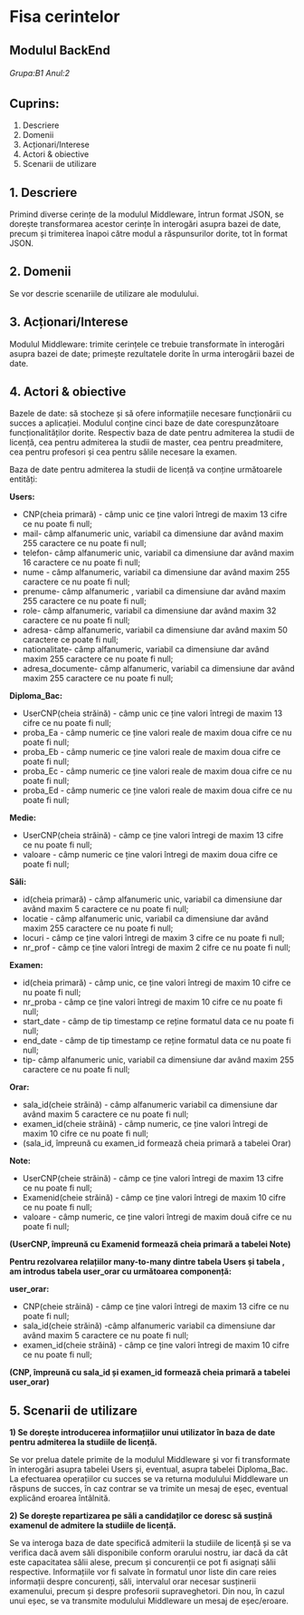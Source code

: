 # **Fisa cerintelor**
## Modulul BackEnd
###### Grupa:B1  Anul:2
## Cuprins:
1. Descriere
2. Domenii
3. Acționari/Interese
4. Actori & obiective
5. Scenarii de utilizare

## 1. Descriere
Primind diverse cerințe de la modulul Middleware, întrun
format JSON, se dorește transformarea acestor cerințe în
interogări asupra bazei de date, precum și trimiterea înapoi
către modul a răspunsurilor dorite, tot în format JSON.
## 2. Domenii
Se vor descrie scenariile de utilizare ale modulului.
## 3. Acționari/Interese
Modulul Middleware: trimite cerințele ce trebuie transformate
în interogări asupra bazei de date; primește rezultatele dorite
în urma interogării bazei de date.
## 4. Actori & obiective
Bazele de date: să stocheze și să ofere informațiile necesare
funcționării cu succes a aplicației.
Modulul conține cinci baze de date corespunzătoare
funcționalităților dorite. Respectiv baza de date pentru
admiterea la studii de licență, cea pentru admiterea la studii de
master, cea pentru preadmitere, cea pentru profesori și cea
pentru sălile necesare la examen.

<p> Baza de date pentru admiterea la studii de licență va conține următoarele entități: </p>

**Users:**
<ul>
  <li> CNP(cheia primară) - câmp  unic ce ține valori întregi de maxim 13 cifre ce nu poate fi null; </li>
  <li> mail- câmp alfanumeric unic, variabil ca dimensiune dar având maxim 255 caractere ce nu poate fi null; </li>
  <li> telefon- câmp alfanumeric unic, variabil ca dimensiune dar având maxim 16 caractere ce nu poate fi null; </li>
  <li> nume - câmp alfanumeric, variabil ca dimensiune dar având maxim 255 caractere ce nu poate fi null; </li>
  <li> prenume-  câmp alfanumeric , variabil ca dimensiune dar având maxim 255 caractere ce nu poate fi null; </li>
  <li> role- câmp alfanumeric, variabil ca dimensiune dar având maxim 32 caractere ce nu poate fi null; </li> 
  <li> adresa- câmp alfanumeric, variabil ca dimensiune dar având maxim 50 caractere ce poate fi null; </li>
  <li> nationalitate- câmp alfanumeric, variabil ca dimensiune dar având maxim 255 caractere ce nu poate fi null; </li> 
  <li> adresa_documente- câmp  alfanumeric, variabil ca dimensiune dar având maxim 255 caractere ce nu poate fi null; </li>
</ul>

**Diploma_Bac:**
<ul>
  <li> UserCNP(cheia străină) - câmp  unic ce ține valori întregi de maxim 13 cifre ce nu poate fi null; </li>
  <li> proba_Ea - câmp numeric ce ține valori reale de maxim doua cifre ce nu poate fi null; </li>
  <li> proba_Eb - câmp numeric ce ține valori reale de maxim doua cifre ce  poate fi null; </li>
  <li> proba_Ec - câmp numeric ce ține valori reale de maxim doua cifre ce nu poate fi null; </li>
  <li> proba_Ed - câmp numeric ce ține valori reale de maxim doua cifre ce nu poate fi null; </li>
</ul>

**Medie:**
<ul>
  <li>UserCNP(cheia străină) - câmp ce ține valori întregi de maxim 13 cifre ce nu poate fi null;</li>
  <li>valoare - câmp numeric ce ține valori întregi de maxim doua cifre ce poate fi null;</li>
</ul>

**Săli:**
<ul>
  <li>id(cheia primară) - câmp alfanumeric unic, variabil ca dimensiune dar având maxim 5 caractere ce nu poate fi null;</li>
  <li>locatie - câmp alfanumeric unic, variabil ca dimensiune dar având maxim 255 caractere ce nu poate fi null;</li>
  <li>locuri - câmp ce ține valori întregi de maxim 3 cifre ce nu poate fi null;</li>
  <li>nr_prof - câmp ce ține valori întregi de maxim 2 cifre ce nu poate fi null;</li>
</ul>

**Examen:**
<ul>
  <li>id(cheia primară) - câmp unic, ce ține valori întregi de maxim 10 cifre ce nu poate fi null;</li>
  <li>nr_proba - câmp ce ține valori întregi de maxim 10 cifre ce nu poate fi null;</li>
  <li>start_date - câmp de tip timestamp ce reține formatul data ce nu poate fi null;</li>
  <li>end_date - câmp de tip timestamp ce reține formatul data ce nu poate fi null;</li>
  <li>tip- câmp alfanumeric unic, variabil ca dimensiune dar având maxim 255 caractere ce nu poate fi null;</li>
</ul>

**Orar:**
<ul>
  <li>sala_id(cheie străină) - câmp alfanumeric variabil ca dimensiune dar având maxim 5 caractere ce nu poate fi null;</li>
  <li>examen_id(cheie străină) - câmp numeric, ce ține valori întregi de maxim 10 cifre ce nu poate fi null;</li>
  <li>(sala_id, împreună cu examen_id formează cheia primară a tabelei Orar) </li>
</ul>

**Note:**
<ul>
  <li> UserCNP(cheie străină) - câmp ce ține valori întregi de maxim 13 cifre ce nu poate fi null; </li>
  <li> Examenid(cheie străină) - câmp ce ține valori întregi de maxim 10 cifre ce nu poate fi null; </li>
  <li> valoare - câmp numeric, ce ține valori întregi de maxim două cifre ce nu poate fi null; </li>
</ul>

**(UserCNP, împreună cu Examenid formează cheia primară a tabelei Note)**

**Pentru rezolvarea relațiilor many-to-many dintre tabela Users și tabela , am introdus tabela user_orar cu următoarea componență:**

**user_orar:**

<ul>
  <li>CNP(cheie străină) - câmp ce ține valori întregi de maxim 13 cifre ce nu poate fi null;</li>
  <li>sala_id(cheie străină) -câmp alfanumeric variabil ca dimensiune dar având maxim 5 caractere ce nu poate fi null;</li>
  <li>examen_id(cheie străină) - câmp ce ține valori întregi de maxim 10 cifre ce nu poate fi null;</li>
</ul>

**(CNP, împreună cu sala_id și examen_id formează cheia primară a tabelei user_orar)**

## 5. Scenarii de utilizare

**1)  Se dorește introducerea informațiilor unui
utilizator în baza de date pentru admiterea la studiile de
licență.**

Se vor prelua datele primite de la modulul Middleware și
vor fi transformate în interogări asupra tabelei Users și,
eventual, asupra tabelei Diploma_Bac. La efectuarea
operațiilor cu succes se va returna modulului Middleware un
răspuns de succes, în caz contrar se va trimite un mesaj de
eșec, eventual explicând eroarea întâlnită.

**2)  Se dorește repartizarea pe săli a candidaților ce
doresc să susțină examenul de admitere la studiile de
licență.**

Se va interoga baza de date specifică admiterii la studiile
de licență și se va verifica dacă avem săli disponibile conform
orarului nostru, iar dacă da cât este capacitatea sălii alese,
precum și concurenții ce pot fi asignați sălii respective.
Informațiile vor fi salvate în formatul unor liste din care
reies informații despre concurenți, săli, intervalul orar necesar 
susținerii examenului, precum și despre profesorii
supraveghetori.
Din nou, în cazul unui eșec, se va transmite modulului
Middleware un mesaj de eșec/eroare.

